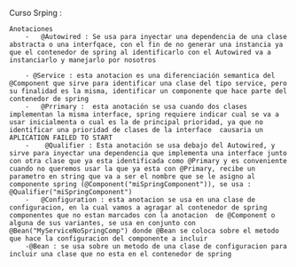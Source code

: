 Curso Srping :

	Anotaciones
		-	@Autowired : Se usa para inyectar una dependencia de una clase abstracta o una interfqace, con el fin de no generar una instancia ya que el contenedor de spring al identificarlo con el Autowired va a instanciarlo y manejarlo por nosotros
		
		- @Service : esta anotacion es una diferenciación semantica del @Component que sirve para identificar una clase del tipo service, pero su finalidad es la misma, identificar un componente que hace parte del contenedor de spring
		-	@Prrimary :  esta anotación se usa cuando dos clases implementan la misma interface, spring requiere indicar cual se va a usar inicialmenta o cual es la de principal prioridad, ya que no identificar una prioridad de clases de la interface  causaria un APLICATION FAILED TO START 
		-	 @Qualifier : Esta anotación se usa debajo del Autowired, y sirve para inyectar una dependencia que implementa una interface junto con otra clase que ya esta identificada como @Primary y es conveniente cuando no queremos usar la que ya esta con @Primary, recibe un parametro en string que va a ser el nombre que se le asigno al componente spring (@Component("miSpringComponent")), se usa : @Qualifier("miSpringComponent")
		-	@Configuration : esta anotacion se usa en una clase de configuracion, en la cual vamos a agragar al contenedor de spring componentes que no estan marcados con la anotacion  de @Component o alguna de sus variantes, se usa en conjunto con @Bean("MyServiceNoSpringComp") donde @Bean se coloca sobre el metodo que hace la configuracion del componente a incluir
		-@Bean : se usa sobre un metodo de una clase de configuracion para incluir una clase que no esta en el contenedor de spring 